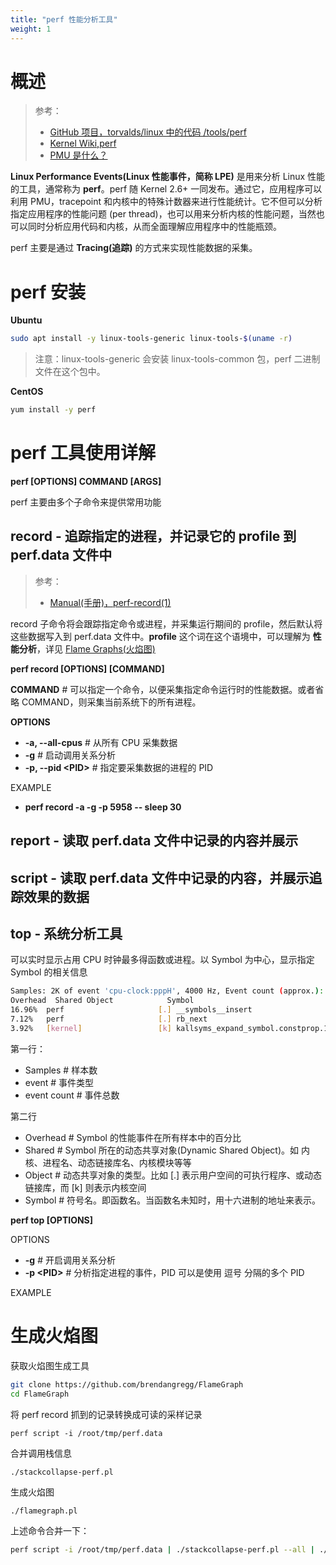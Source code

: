 ```yaml
---
title: "perf 性能分析工具"
weight: 1
---
```


# 概述

> 参考：
>
> - [GitHub 项目，torvalds/linux 中的代码 /tools/perf](https://github.com/torvalds/linux/tree/master/tools/perf)
> - [Kernel Wiki,perf](https://perf.wiki.kernel.org/index.php/Main_Page)
> - [PMU 是什么？](https://qastack.cn/unix/326621/what-are-kernel-pmu-event-s-in-perf-events-list)

**Linux Performance Events(Linux 性能事件，简称 LPE)** 是用来分析 Linux 性能的工具，通常称为 **perf**。perf 随 Kernel 2.6+ 一同发布。通过它，应用程序可以利用 PMU，tracepoint 和内核中的特殊计数器来进行性能统计。它不但可以分析指定应用程序的性能问题 (per thread)，也可以用来分析内核的性能问题，当然也可以同时分析应用代码和内核，从而全面理解应用程序中的性能瓶颈。

perf 主要是通过 **Tracing(追踪)** 的方式来实现性能数据的采集。

# perf 安装

**Ubuntu**

```bash
sudo apt install -y linux-tools-generic linux-tools-$(uname -r)
```

> 注意：linux-tools-generic 会安装 linux-tools-common 包，perf 二进制文件在这个包中。

**CentOS**

```bash
yum install -y perf
```

# perf 工具使用详解

**perf \[OPTIONS] COMMAND \[ARGS]**

perf 主要由多个子命令来提供常用功能

## record - 追踪指定的进程，并记录它的 profile 到 perf.data 文件中

> 参考：
>
> - [Manual(手册)，perf-record(1)](https://man7.org/linux/man-pages/man1/perf-record.1.html)

record 子命令将会跟踪指定命令或进程，并采集运行期间的 profile，然后默认将这些数据写入到 perf.data 文件中。**profile** 这个词在这个语境中，可以理解为 **性能分析**，详见 [Flame Graphs(火焰图)](/docs/6.可观测性/性能优化/Flame%20Graphs(火焰图).md)

**perf record \[OPTIONS] \[COMMAND]**

**COMMAND** # 可以指定一个命令，以便采集指定命令运行时的性能数据。或者省略 COMMAND，则采集当前系统下的所有进程。

**OPTIONS**

- **-a, --all-cpus** # 从所有 CPU 采集数据
- **-g** # 启动调用关系分析
- **-p, --pid \<PID>** # 指定要采集数据的进程的 PID

EXAMPLE

- **perf record -a -g -p 5958 -- sleep 30**

## report - 读取 perf.data 文件中记录的内容并展示

## script - 读取 perf.data 文件中记录的内容，并展示追踪效果的数据

## top - 系统分析工具

可以实时显示占用 CPU 时钟最多得函数或进程。以 Symbol 为中心，显示指定 Symbol 的相关信息

```bash
Samples: 2K of event 'cpu-clock:pppH', 4000 Hz, Event count (approx.): 317933941 lost: 0/0 drop: 0/0
Overhead  Shared Object            Symbol
16.96%  perf                     [.] __symbols__insert
7.12%   perf                     [.] rb_next
3.92%   [kernel]                 [k] kallsyms_expand_symbol.constprop.1
```

第一行：

- Samples # 样本数
- event # 事件类型
- event count # 事件总数

第二行

- Overhead # Symbol 的性能事件在所有样本中的百分比
- Shared # Symbol 所在的动态共享对象(Dynamic Shared Object)。如 内核、进程名、动态链接库名、内核模块等等
- Object # 动态共享对象的类型。比如 \[.] 表示用户空间的可执行程序、或动态链接库，而 \[k] 则表示内核空间
- Symbol # 符号名。即函数名。当函数名未知时，用十六进制的地址来表示。

**perf top \[OPTIONS]**

OPTIONS

- **-g** # 开启调用关系分析
- **-p \<PID>** # 分析指定进程的事件，PID 可以是使用 逗号 分隔的多个 PID

EXAMPLE

# 生成火焰图

获取火焰图生成工具

```bash
git clone https://github.com/brendangregg/FlameGraph
cd FlameGraph
```

将 perf record 抓到的记录转换成可读的采样记录

`perf script -i /root/tmp/perf.data`

合并调用栈信息

`./stackcollapse-perf.pl`

生成火焰图

`./flamegraph.pl`

上述命令合并一下：

```bash
perf script -i /root/tmp/perf.data | ./stackcollapse-perf.pl --all | ./flamegraph.pl > /root/tmp/flame.svg
```

